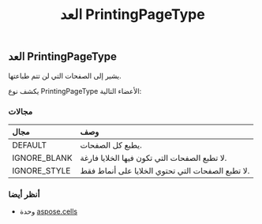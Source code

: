 ﻿---
title: العد PrintingPageType
second_title: Aspose.Cells for Python via .NET API المراجع
description:
type: docs
weight: 2410
url: /ar/python-net/aspose.cells/printingpagetype/
is_root: false
---
##  العد PrintingPageType
يشير إلى الصفحات التي لن تتم طباعتها.



يكشف نوع PrintingPageType الأعضاء التالية:

###  مجالات
| مجال| وصف|
| :- | :- |
| DEFAULT | يطبع كل الصفحات.|
| IGNORE_BLANK | لا تطبع الصفحات التي تكون فيها الخلايا فارغة.|
| IGNORE_STYLE |لا تطبع الصفحات التي تحتوي الخلايا على أنماط فقط.|



###  أنظر أيضا
* وحدة [aspose.cells](..)
